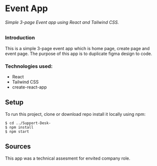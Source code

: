 # Event App

###### Simple 3-page Event app using React and Tailwind CSS.

### Introduction

This is a simple 3-page event app which is home page, create page and event page.
The purpose of this app is to duplicate figma design to code.

### Technologies used:

- React
- Tailwind CSS
- create-react-app

## Setup

To run this project, clone or download repo
install it locally using npm:

```
$ cd ../Support-Desk-
$ npm install
$ npm start
```

## Sources

This app was a technical assesment for envited company role.
